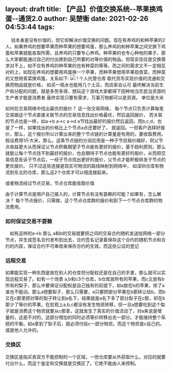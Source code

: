 layout: draft
title: 【产品】价值交换系统--苹果换鸡蛋--通货2.0
author: 吴楚衡
date: 2021-02-26 04:53:44
tags:
---
&emsp; 钱本身是没有价值的，但它却解决价值交换的问题。现在有养鸡的和种苹果的2人。如果养鸡的想要苹果而种苹果的想要鸡蛋，那么养鸡的和种苹果之间交换下鸡蛋和苹果就能各取所需，且养鸡的只要专心养鸡，种苹果的也专心种他的果子，那么大家都能通过自己的付出换到自己所要的对等价值的物品。但现实往往是交换需求对不上，如不仅有养鸡的种苹果的也有种菜的等等，而之间的需求又不一定相互对的上，如现在养鸡的想要用鸡蛋换一个苹果，而种苹果想用苹果抱青菜，而种菜的又想用青菜换鸡蛋，关系如下: 
![](https://qiniu.wuchuheng.com/image/WeCom20210205-111539.png)
!<!--more-->
个人托管仓库
取代货币实现价值的流通和交换而物品就是价格， 如买一瓶水也能用几个土豆，而店家会认可
最终解决当前生产和分配的问题，就是多劳多得，想玩这个游戏大家都得下田种地当农民当资源的生产者才能是消费者
最终实现只要有需求，万事万物都可以是资源。
单位是大米

如何在交易网络中找出最优的报价？  这一张交易网络， 每个节点只负责计算每笔交易跟这个节点直接关联节点的交易信息找出价格最优，然后返回报价， 而关联的节点也是一样，如a->b a->c a->d a节找出最好的报价然后返回，而b,c,d，也是了一样，如果找出的价格比上个节点a点还要好了， 就返回。一但客户选择好报价，那么，这个报价所以计算出来的整个节点链的计算量是有用的，要收取费用。假设费用1斤大米，那么，这条节点链的分润应用是一种子节目报价越好，则父节点收益更大从而保证父节点积极期望子节点能有更好的报价，基于趋利原则，那么就能让每个节点找不到最好的报价，也会期待子节点也能有更好的报价，从而把交易信息告诉子节点后，一经子节点找出更好的报价，父节点才能积极转发子节点的更优报价。 
只不过这些连接是现实可物流的路线映射到网络中， 如深圳仓库有物流到东北的仓库，那么这2个仓库才可以相连接起来。

或者物流经过节点交易，节点仓库能收取价值

由于计算节点是用户自己接入的，计算节点有没有耍赖的可能？如果有，怎么解决？
每个节点报价，只需做，这个节点仓库群的报价和到下一个节点仓库群的物流费用。

### 如何保证交易不耍赖
&emsp;如有这样的a->b 那么 a和b的交易就要把之间的交易合约随机发送给网络一部分节点，并生成签名合约发布到出去，合约签名记录着保存这个合约的随机节点和合约的内容，保证合约不可串改来保存合约的生效。而这些公证的登记

### 远程交易
如果能实现一种东西是放在别人的仓库但分配权还是在自己的手里，那么就可以实现远程交易了。如有一个场景
a,b和c3个仓库，b仓库放所有的苹果，而c又放有b所有的梨子，那么中要保证分配权是自己独有的前提下，如a放在b的苹果，除了a谁也不能动。那么a想要梨子，那么只需要，a只要把部分苹果在b那转让给b，而b又在c那里把对等的梨子转让到a名下，结果就是a名下多了部分梨子在c那，却在b那少了等价的苹果。在宏观上a,b,c都没有发生物资转移，但一旦a想要吃到这个梨子就是消费这个物资就要从c那拿，这就发生了真实的价值流动了，对a来说是增量的，这是不对的，这部分增加的同时必须等价转移出去一部分。才能维持整个系统的平衡。如a拿到了梨子后，就必须付给c一部分物资。而这个物资是c自己的。或是他人允许的。


### 交换区
交换区是指买卖双方不能控制的一个区域，一但仓库要从外获取什么，对应的就要付出什么，而这个鉴定和交换就是交换区了。它绝不能由人来控制。